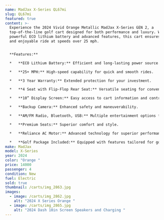 ```yaml
---
name: MadJax X-Series QL67mi
slug: QL67mi
featured: true
content: >-
  Experience the 2024 Vivid Orange Metallic MadJax X-Series GEN 2, a
  top-of-the-line golf cart designed for both performance and luxury. With a
  powerful ECO lithium battery and advanced features, this cart ensures a smooth
  and enjoyable ride at speeds over 25 mph.


  **Features:**

  *   **ECO Lithium Battery:** Efficient and long-lasting power source.

  *   **25+ MPH:** High-speed capability for quick and smooth rides.

  *   **3 Year Warranty:** Extended protection for your investment.

  *   **4 Seat with Flip-Flop Rear Seat:** Versatile seating for convenience and extra cargo space.

  *   **10” Display Screen:** Easy access to cart information and controls.

  *   **Backup Camera:** Enhanced safety and maneuverability.

  *   **AM/FM Radio, Bluetooth, USB:** Multiple entertainment options for a pleasant ride.

  *   **Premium Seats:** Superior comfort and style.

  *   **Reliance AC Motor:** Advanced technology for superior performance.

  *   **Golf Package Included:** Equipped with features tailored for golfing needs.
make: MadJax
model: X-Series
year: 2024
color: "Orange "
price: 14000
passenger: 4
condition: New
fuel: Electric
sold: true
thumbnail: /carts/img_2863.jpg
images:
  - image: /carts/img_2862.jpg
    alt: "2024 X Series Orange "
  - image: /carts/img_2865.jpg
    alt: "2024 Dash 10in Screen Speakers and Charging "
---
```


